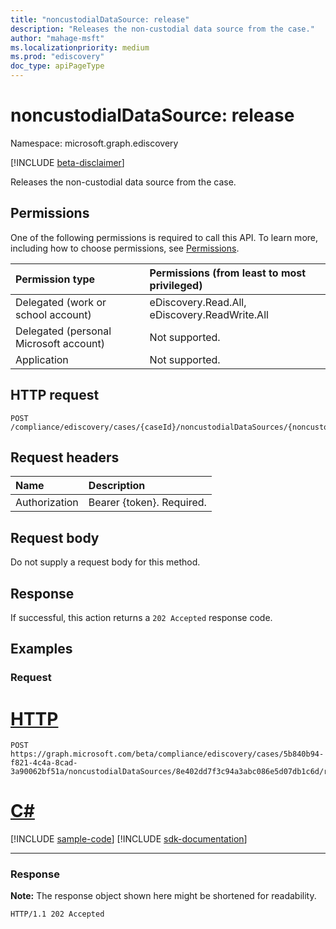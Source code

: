 ```yaml
---
title: "noncustodialDataSource: release"
description: "Releases the non-custodial data source from the case."
author: "mahage-msft"
ms.localizationpriority: medium
ms.prod: "ediscovery"
doc_type: apiPageType
---
```


# noncustodialDataSource: release

Namespace: microsoft.graph.ediscovery

[!INCLUDE [beta-disclaimer](../../includes/beta-disclaimer.md)]

Releases the non-custodial data source from the case.

## Permissions

One of the following permissions is required to call this API. To learn more, including how to choose permissions, see [Permissions](/graph/permissions-reference).

|Permission type|Permissions (from least to most privileged)|
|:---|:---|
|Delegated (work or school account)|eDiscovery.Read.All, eDiscovery.ReadWrite.All|
|Delegated (personal Microsoft account)|Not supported.|
|Application|Not supported.|

## HTTP request

<!-- {
  "blockType": "ignored"
}
-->

``` http
POST /compliance/ediscovery/cases/{caseId}/noncustodialDataSources/{noncustodialDataSourceId}/release
```

## Request headers

|Name|Description|
|:---|:---|
|Authorization|Bearer {token}. Required.|

## Request body

Do not supply a request body for this method.

## Response

If successful, this action returns a `202 Accepted` response code.

## Examples

### Request


# [HTTP](#tab/http)
<!-- {
  "blockType": "request",
  "name": "noncustodialdatasource_release"
}
-->

``` http
POST https://graph.microsoft.com/beta/compliance/ediscovery/cases/5b840b94-f821-4c4a-8cad-3a90062bf51a/noncustodialDataSources/8e402dd7f3c94a3abc086e5d07db1c6d/release
```

# [C#](#tab/csharp)
[!INCLUDE [sample-code](../includes/snippets/csharp/noncustodialdatasource-release-csharp-snippets.md)]
[!INCLUDE [sdk-documentation](../includes/snippets/snippets-sdk-documentation-link.md)]

---


### Response

**Note:** The response object shown here might be shortened for readability.
<!-- {
  "blockType": "response",
  "truncated": true
}
-->

``` http
HTTP/1.1 202 Accepted
```
